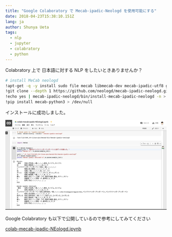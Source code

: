 ```yaml
---
title: "Google Colaboratory で Mecab-ipadic-Neologd を使用可能にする"
date: 2018-04-23T15:38:10.151Z
lang: ja
author: Shunya Ueta
tags:
  - nlp
  - jupyter
  - colabratory
  - python
---
```


Colabratory 上で 日本語に対する NLP をしたいときありませんか？

```bash
# install MeCab neologd
!apt-get -q -y install sudo file mecab libmecab-dev mecab-ipadic-utf8 git curl python-mecab > /dev/null
!git clone --depth 1 https://github.com/neologd/mecab-ipadic-neologd.git > /dev/null
!echo yes | mecab-ipadic-neologd/bin/install-mecab-ipadic-neologd -n > /dev/null 2>&1
!pip install mecab-python3 > /dev/null
```

インストールに成功しました。

![image](/posts/2018-04-23/images/1.png)

Google Colabratory も以下で公開しているので参考にしてみてください

[colab-mecab-ipadic-NEologd.ipynb](https://colab.research.google.com/drive/1YK8XFnfD29775lEYWhwz3wh4h8boR9iE)
